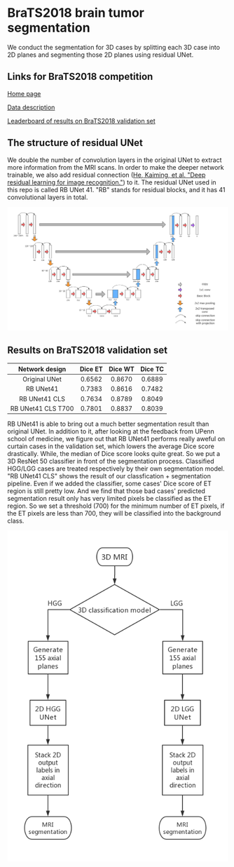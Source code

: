 # BraTS2018 brain tumor segmentation

We conduct the segmentation for 3D cases by splitting each 3D case into 2D planes and segmenting those 2D planes using residual UNet.

## Links for BraTS2018 competition

[Home page](https://www.med.upenn.edu/sbia/brats2018.html)

[Data description](https://www.med.upenn.edu/sbia/brats2018/data.html)

[Leaderboard of results on BraTS2018 validation set](https://www.cbica.upenn.edu/BraTS18/lboardValidation.html)

## The structure of residual UNet

We double the number of convolution layers in the original UNet to extract more information from the MRI scans. In order to make the deeper network trainable, we also add residual connection ([He, Kaiming, et al. "Deep residual learning for image recognition."](https://arxiv.org/abs/1512.03385)) to it. The residual UNet used in this repo is called RB UNet 41. "RB" stands for residual blocks, and it has 41 convolutional layers in total.

![Architecture of RB UNet41](/imgs/UNet_ResidualBlock_BraTS.png)

## Results on BraTS2018 validation set

| Network design    | Dice ET | Dice WT | Dice TC |
|:-----------------:|:-------:|:-------:|:-------:|
|Original UNet      |0.6562   |0.8670   |0.6889   |
|RB UNet41          |0.7383   |0.8616   |0.7482   |
|RB UNet41 CLS      |0.7634   |0.8789   |0.8049   |
|RB UNet41 CLS T700 |0.7801   |0.8837   |0.8039   |

RB UNet41 is able to bring out a much better segmentation result than original UNet. In addition to it, after looking at the feedback from UPenn school of medicine, we figure out that RB UNet41 performs really aweful on curtain cases in the validation set, which lowers the average Dice score drastically. While, the median of Dice score looks quite great. So we put a 3D ResNet 50 classifier in front of the segmentation process. Classified HGG/LGG cases are treated respectively by their own segmentation model. "RB UNet41 CLS" shows the result of our classfication + segmentation pipeline. Even if we added the classifier, some cases' Dice score of ET region is still pretty low. And we find that those bad cases' predicted segmentation result only has very limited pixels be classified as the ET region. So we set a threshold (700) for the minimum number of ET pixels, if the ET pixels are less than 700, they will be classified into the background class.

![Flowchat of the entire pipeline](/imgs/MRI_segmentation_flowchart.png)